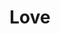 ---
pid: ch45
title: Love
location_transcription: 
coordinates: "[-75.163618336653, 39.952388590644]"
zipcode: '11226'
gen_neighborhood: 
neighborhood: 
outside_phl: 'Brooklyn NY '
age: '6'
age_range: 6-13
instagram: 
image_file_name: ch_45.jpg
proposal_transcription: 
topic: Love
topic_summary: '0'
type: Other No Form
keywords_other: 
credit: mACY
image_labels: heart
twitter: 
facebook: 
permalink: "/monuments/ch45/"
layout: item-page
---